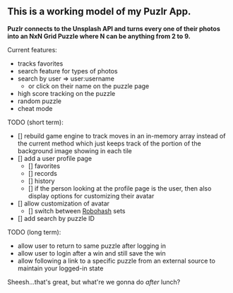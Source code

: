 ## This is a working model of my Puzlr App.

**Puzlr connects to the Unsplash API and turns every one of their photos into an NxN Grid Puzzle where N can be anything from 2 to 9.** 

Current features:
  - tracks favorites
  - search feature for types of photos
  - search by user => user:username
    - or click on their name on the puzzle page
  - high score tracking on the puzzle
  - random puzzle
  - cheat mode

TODO (short term): 

 - [] rebuild game engine to track moves in an in-memory array instead of the current method which just keeps track of the portion of the background image showing in each tile
 - [] add a user profile page
   - [] favorites
   - [] records
   - [] history
   - [] if the person looking at the profile page is the user, then also display options for customizing their avatar
- [] allow customization of avatar
   - [] switch between [Robohash](https://robohash.org/) sets
- [] add search by puzzle ID

TODO (long term):

 - allow user to return to same puzzle after logging in
 - allow user to login after a win and still save the win
 - allow following a link to a specific puzzle from an external source to maintain your logged-in state

Sheesh...that's great, but what're we gonna do _after_ lunch?